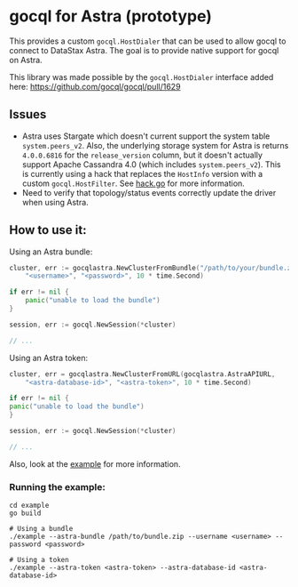 # gocql for Astra (prototype)

This provides a custom `gocql.HostDialer` that can be used to allow gocql to connect to DataStax Astra. The goal is to
provide native support for gocql on Astra.

This library was made possible by the `gocql.HostDialer` interface added here: https://github.com/gocql/gocql/pull/1629

## Issues

* Astra uses Stargate which doesn't current support the system table `system.peers_v2`. Also, the underlying storage 
  system for Astra is returns `4.0.0.6816` for the `release_version` column, but it doesn't actually support Apache
  Cassandra 4.0 (which includes `system.peers_v2`).  This is currently using a hack that replaces the `HostInfo` 
  version with a custom `gocql.HostFilter`. See [hack.go](hack.go) for more information.
* Need to verify that topology/status events correctly update the driver when using Astra.

## How to use it:

Using an Astra bundle:

```go
cluster, err := gocqlastra.NewClusterFromBundle("/path/to/your/bundle.zip", 
	"<username>", "<password>", 10 * time.Second)

if err != nil {
    panic("unable to load the bundle")
}

session, err := gocql.NewSession(*cluster)

// ...
```

Using an Astra token:

```go
cluster, err = gocqlastra.NewClusterFromURL(gocqlastra.AstraAPIURL, 
	"<astra-database-id>", "<astra-token>", 10 * time.Second)

if err != nil {
panic("unable to load the bundle")
}

session, err := gocql.NewSession(*cluster)

// ...
```

Also, look at the [example](example) for more information.

### Running the example:

```
cd example
go build

# Using a bundle
./example --astra-bundle /path/to/bundle.zip --username <username> --password <password>

# Using a token
./example --astra-token <astra-token> --astra-database-id <astra-database-id> 
```
